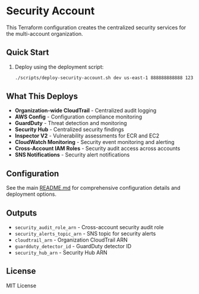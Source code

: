 # Security Account

This Terraform configuration creates the centralized security services for the multi-account organization.

## Quick Start

1. Deploy using the deployment script:
   ```bash
   ./scripts/deploy-security-account.sh dev us-east-1 888888888888 123456789012:111111111111:999999999999:222222222222,333333333333:444444444444,555555555555
   ```

## What This Deploys

- **Organization-wide CloudTrail** - Centralized audit logging
- **AWS Config** - Configuration compliance monitoring
- **GuardDuty** - Threat detection and monitoring
- **Security Hub** - Centralized security findings
- **Inspector V2** - Vulnerability assessments for ECR and EC2
- **CloudWatch Monitoring** - Security event monitoring and alerting
- **Cross-Account IAM Roles** - Security audit access across accounts
- **SNS Notifications** - Security alert notifications

## Configuration

See the main [README.md](../README.md) for comprehensive configuration details and deployment options.

## Outputs

- `security_audit_role_arn` - Cross-account security audit role
- `security_alerts_topic_arn` - SNS topic for security alerts
- `cloudtrail_arn` - Organization CloudTrail ARN
- `guardduty_detector_id` - GuardDuty detector ID
- `security_hub_arn` - Security Hub ARN

## License

MIT License
